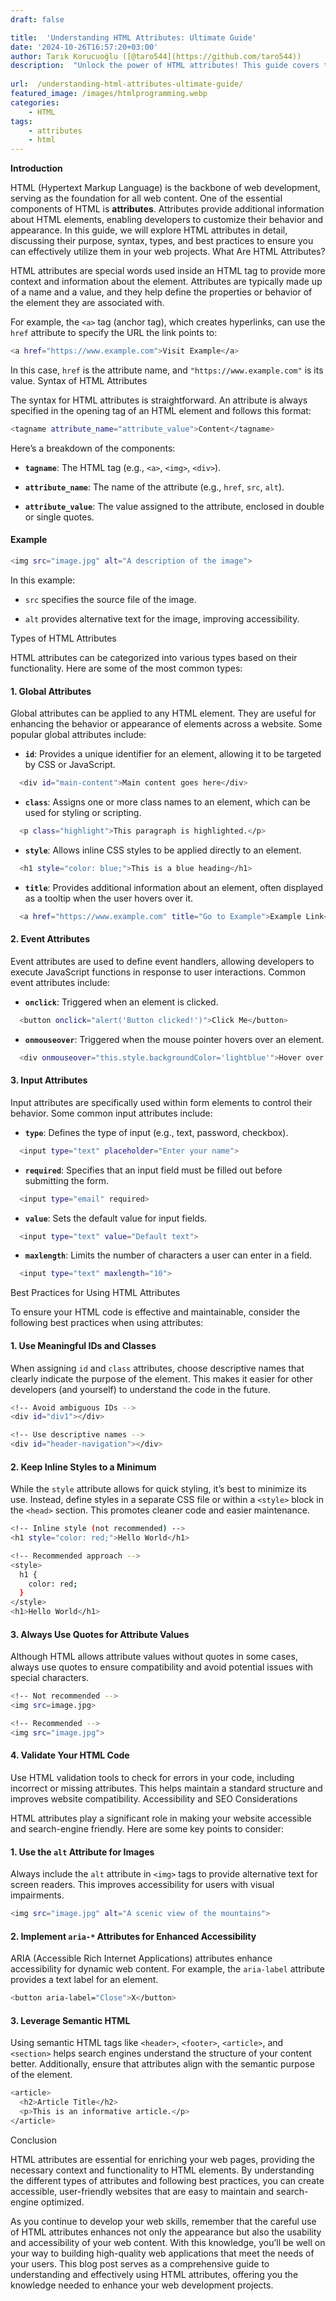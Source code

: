 ```yaml
---
draft: false

title:  'Understanding HTML Attributes: Ultimate Guide'
date: '2024-10-26T16:57:20+03:00'
author: Tarık Korucuoğlu ([@taro544](https://github.com/taro544))
description:  "Unlock the power of HTML attributes! This guide covers their types, usage, best practices, and tips for improving accessibility and SEO on your website. " 
 
url:  /understanding-html-attributes-ultimate-guide/
featured_image: /images/htmlprogramming.webp
categories:
    - HTML
tags:
    - attributes
    - html
---
```

**Introduction**

HTML (Hypertext Markup Language) is the backbone of web development, serving as the foundation for all web content. One of the essential components of HTML is **attributes**. Attributes provide additional information about HTML elements, enabling developers to customize their behavior and appearance. In this guide, we will explore HTML attributes in detail, discussing their purpose, syntax, types, and best practices to ensure you can effectively utilize them in your web projects.
What Are HTML Attributes?

HTML attributes are special words used inside an HTML tag to provide more context and information about the element. Attributes are typically made up of a name and a value, and they help define the properties or behavior of the element they are associated with.

For example, the `<a>` tag (anchor tag), which creates hyperlinks, can use the `href` attribute to specify the URL the link points to:
```bash
<a href="https://www.example.com">Visit Example</a>
```

In this case, `href` is the attribute name, and `"https://www.example.com"` is its value.
Syntax of HTML Attributes

The syntax for HTML attributes is straightforward. An attribute is always specified in the opening tag of an HTML element and follows this format:
```bash
<tagname attribute_name="attribute_value">Content</tagname>
```

Here’s a breakdown of the components:
* **`tagname`**: The HTML tag (e.g., `<a>`, `<img>`, `<div>`).

* **`attribute_name`**: The name of the attribute (e.g., `href`, `src`, `alt`).

* **`attribute_value`**: The value assigned to the attribute, enclosed in double or single quotes.

#### Example
```bash
<img src="image.jpg" alt="A description of the image">
```

In this example:
* `src` specifies the source file of the image.

* `alt` provides alternative text for the image, improving accessibility.

Types of HTML Attributes

HTML attributes can be categorized into various types based on their functionality. Here are some of the most common types:
#### 1. **Global Attributes**

Global attributes can be applied to any HTML element. They are useful for enhancing the behavior or appearance of elements across a website. Some popular global attributes include:
* **`id`**: Provides a unique identifier for an element, allowing it to be targeted by CSS or JavaScript.

```bash
  <div id="main-content">Main content goes here</div>
```
* **`class`**: Assigns one or more class names to an element, which can be used for styling or scripting.

```bash
  <p class="highlight">This paragraph is highlighted.</p>
```
* **`style`**: Allows inline CSS styles to be applied directly to an element.

```bash
  <h1 style="color: blue;">This is a blue heading</h1>
```
* **`title`**: Provides additional information about an element, often displayed as a tooltip when the user hovers over it.

```bash
  <a href="https://www.example.com" title="Go to Example">Example Link</a>
```
#### 2. **Event Attributes**

Event attributes are used to define event handlers, allowing developers to execute JavaScript functions in response to user interactions. Common event attributes include:
* **`onclick`**: Triggered when an element is clicked.

```bash
  <button onclick="alert('Button clicked!')">Click Me</button>
```
* **`onmouseover`**: Triggered when the mouse pointer hovers over an element.

```bash
  <div onmouseover="this.style.backgroundColor='lightblue'">Hover over me!</div>
```
#### 3. **Input Attributes**

Input attributes are specifically used within form elements to control their behavior. Some common input attributes include:
* **`type`**: Defines the type of input (e.g., text, password, checkbox).

```bash
  <input type="text" placeholder="Enter your name">
```
* **`required`**: Specifies that an input field must be filled out before submitting the form.

```bash
  <input type="email" required>
```
* **`value`**: Sets the default value for input fields.

```bash
  <input type="text" value="Default text">
```
* **`maxlength`**: Limits the number of characters a user can enter in a field.

```bash
  <input type="text" maxlength="10">
```
Best Practices for Using HTML Attributes

To ensure your HTML code is effective and maintainable, consider the following best practices when using attributes:
#### 1. **Use Meaningful IDs and Classes**

When assigning `id` and `class` attributes, choose descriptive names that clearly indicate the purpose of the element. This makes it easier for other developers (and yourself) to understand the code in the future.
```bash
<!-- Avoid ambiguous IDs -->
<div id="div1"></div>

<!-- Use descriptive names -->
<div id="header-navigation"></div>
```
#### 2. **Keep Inline Styles to a Minimum**

While the `style` attribute allows for quick styling, it’s best to minimize its use. Instead, define styles in a separate CSS file or within a `<style>` block in the `<head>` section. This promotes cleaner code and easier maintenance.
```bash
<!-- Inline style (not recommended) -->
<h1 style="color: red;">Hello World</h1>

<!-- Recommended approach -->
<style>
  h1 {
    color: red;
  }
</style>
<h1>Hello World</h1>
```
#### 3. **Always Use Quotes for Attribute Values**

Although HTML allows attribute values without quotes in some cases, always use quotes to ensure compatibility and avoid potential issues with special characters.
```bash
<!-- Not recommended -->
<img src=image.jpg>

<!-- Recommended -->
<img src="image.jpg">
```
#### 4. **Validate Your HTML Code**

Use HTML validation tools to check for errors in your code, including incorrect or missing attributes. This helps maintain a standard structure and improves website compatibility.
Accessibility and SEO Considerations

HTML attributes play a significant role in making your website accessible and search-engine friendly. Here are some key points to consider:
#### 1. **Use the `alt` Attribute for Images**

Always include the `alt` attribute in `<img>` tags to provide alternative text for screen readers. This improves accessibility for users with visual impairments.
```bash
<img src="image.jpg" alt="A scenic view of the mountains">
```
#### 2. **Implement `aria-*` Attributes for Enhanced Accessibility**

ARIA (Accessible Rich Internet Applications) attributes enhance accessibility for dynamic web content. For example, the `aria-label` attribute provides a text label for an element.
```bash
<button aria-label="Close">X</button>
```
#### 3. **Leverage Semantic HTML**

Using semantic HTML tags like `<header>`, `<footer>`, `<article>`, and `<section>` helps search engines understand the structure of your content better. Additionally, ensure that attributes align with the semantic purpose of the element.
```bash
<article>
  <h2>Article Title</h2>
  <p>This is an informative article.</p>
</article>
```
Conclusion

HTML attributes are essential for enriching your web pages, providing the necessary context and functionality to HTML elements. By understanding the different types of attributes and following best practices, you can create accessible, user-friendly websites that are easy to maintain and search-engine optimized.

As you continue to develop your web skills, remember that the careful use of HTML attributes enhances not only the appearance but also the usability and accessibility of your web content. With this knowledge, you’ll be well on your way to building high-quality web applications that meet the needs of your users.
This blog post serves as a comprehensive guide to understanding and effectively using HTML attributes, offering you the knowledge needed to enhance your web development projects.
